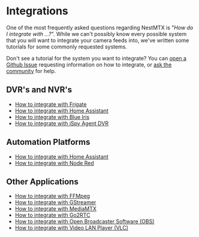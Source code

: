 # Integrations

One of the most frequently asked questions regarding NestMTX is "*How do I integrate with ...?*". While we can't possibly know every possible system that you will want to integrate your camera feeds into, we've written some tutorials for some commonly requested systems.

Don't see a tutorial for the system you want to integrate? You can [open a Github Issue](https://github.com/NestMTX/app/issues/new) requesting information on how to integrate, or [ask the community](https://discord.gg/hMAEuNa4Fd) for help.

## DVR's and NVR's

* [How to integrate with Frigate](/integrations/frigate)
* [How to integrate with Home Assistant](/integrations/hass)
* [How to integrate with Blue Iris](/integrations/blue-iris)
* [How to integrate with iSpy Agent DVR](/integrations/ispy)

## Automation Platforms

* [How to integrate with Home Assistant](/integrations/hass)
* [How to integrate with Node Red](/integrations/node-red)

## Other Applications

* [How to integrate with FFMpeg](/integrations/ffmpeg)
* [How to integrate with GStreamer](/integrations/gstreamer)
* [How to integrate with MediaMTX](/integrations/mediamtx)
* [How to integrate with Go2RTC](/integrations/go2rtc)
* [How to integrate with Open Broadcaster Software (OBS)](/integrations/obs)
* [How to integrate with Video LAN Player (VLC)](/integrations/vlc)

